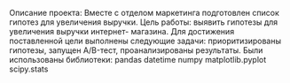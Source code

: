 Описание проекта: Вместе с отделом маркетинга подготовлен список гипотез для увеличения выручки. Цель работы: выявить гипотезы для увеличения выручки интернет- магазина. 
Для достижения поставленной цели выполнены следующие задачи:
приоритизированы гипотезы,
запущен A/B-тест,
проанализированы результаты.
Были использованы библиотеки:
pandas
datetime
numpy
matplotlib.pyplot
scipy.stats
